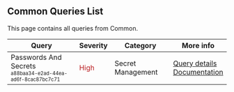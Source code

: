 ## Common Queries List
This page contains all queries from Common.

|            Query             |Severity|Category|More info|
|------------------------------|--------|--------|-----------|
|Passwords And Secrets<br/><sup><sub>a88baa34-e2ad-44ea-ad6f-8cac87bc7c71</sub></sup>|<span style="color:#bb2124">High</span>|Secret Management|<a href="../common-queries/a88baa34-e2ad-44ea-ad6f-8cac87bc7c71" onclick="newWindowOpenerSafe(event, '../common-queries/a88baa34-e2ad-44ea-ad6f-8cac87bc7c71')">Query details</a><br><a href="https://docs.kics.io/latest/secrets/">Documentation</a><br/>|
